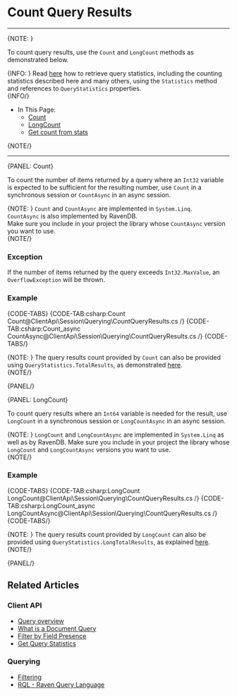 ﻿# Count Query Results  

---

{NOTE: }

To count query results, use the `Count` and `LongCount` methods 
as demonstrated below.  

{INFO: }
Read [here](../../../client-api/session/querying/how-to-get-query-statistics) 
how to retrieve query statistics, including the counting statistics described 
here and many others, using the `Statistics` method and references to 
`QueryStatistics` properties.  
{INFO/}

* In This Page:  
    * [Count](../../../client-api/session/querying/how-to-count-query-results#count)  
    * [LongCount](../../../client-api/session/querying/how-to-count-query-results#longcount)  
    * [Get count from stats](../../../client-api/session/querying/how-to-count-query-results#get-count-from-stats)

{NOTE/}

---

{PANEL: Count}

To count the number of items returned by a query where an `Int32` 
variable is expected to be sufficient for the resulting number, use 
`Count` in a synchronous session or `CountAsync` in an async session.  

{NOTE: }
`Count` and `CountAsync` are implemented in `System.Linq`.  
`CountAsync` is also implemented by RavenDB.  
Make sure you include in your project the library whose 
`CountAsync` version you want to use.  
{NOTE/}

### Exception
If the number of items returned by the query exceeds `Int32.MaxValue`, 
an `OverflowException` will be thrown.  

### Example 
{CODE-TABS}
{CODE-TAB:csharp:Count Count@ClientApi\Session\Querying\CountQueryResults.cs /}
{CODE-TAB:csharp:Count_async CountAsync@ClientApi\Session\Querying\CountQueryResults.cs /}
{CODE-TABS/}

{NOTE: }
The query results count provided by `Count` can also be provided using 
`QueryStatistics.TotalResults`, as demonstrated [here](../../../client-api/session/querying/how-to-get-query-statistics#example).  
{NOTE/}

{PANEL/}

{PANEL: LongCount}

To count query results where an `Int64` variable is needed for 
the result, use `LongCount` in a synchronous session or `LongCountAsync` 
in an async session.  

{NOTE: }
`LongCount` and `LongCountAsync` are implemented in `System.Linq` 
as well as by RavenDB. Make sure you include in your project the 
library whose `LongCount` and `LongCountAsync` versions you 
want to use.  
{NOTE/}

### Example
{CODE-TABS}
{CODE-TAB:csharp:LongCount LongCount@ClientApi\Session\Querying\CountQueryResults.cs /}
{CODE-TAB:csharp:LongCount_async LongCountAsync@ClientApi\Session\Querying\CountQueryResults.cs /}
{CODE-TABS/}

{NOTE: }
The query results count provided by `LongCount` can also be provided using 
`QueryStatistics.LongTotalResults`, as explained [here](../../../client-api/session/querying/how-to-get-query-statistics).  
{NOTE/}

{PANEL/}

## Related Articles

### Client API

- [Query overview](../../../client-api/session/querying/how-to-query)  
- [What is a Document Query](../../../client-api/session/querying/document-query/what-is-document-query)  
- [Filter by Field Presence](../../../client-api/session/querying/how-to-filter-by-field)  
- [Get Query Statistics](../../../client-api/session/querying/how-to-get-query-statistics)  

### Querying

- [Filtering](../../../indexes/querying/filtering)   
- [RQL - Raven Query Language](../../../client-api/session/querying/what-is-rql) 
